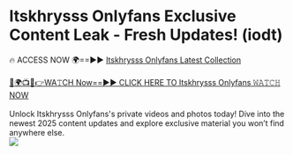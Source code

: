 # Itskhrysss Onlyfans Exclusive Content Leak - Fresh Updates! (iodt)

🔥 ACCESS NOW 🌍==►► <a href="https://tinyurl.com/kvy9nzfs" rel="nofollow">Itskhrysss Onlyfans Latest Collection</a>
<br><br>
[🔴🌍📺📱👉WA𝚃CH Now==►► CLICK HERE TO Itskhrysss Onlyfans 𝚆𝙰𝚃𝙲𝙷 NOW](https://tinyurl.com/kvy9nzfs)
<br><br>
Unlock Itskhrysss Onlyfans's private videos and photos today! Dive into the newest 2025 content updates and explore exclusive material you won’t find anywhere else.
<br>
<a href="https://tinyurl.com/kvy9nzfs" rel="nofollow" data-target="animated-image.originalLink"><img src="https://camo.githubusercontent.com/8a4f000d20f83aca3bf7ec5f350d767afa0574a8a352519fd8cfa583a6f93a33/68747470733a2f2f692e696d6775722e636f6d2f644a486b345a712e676966" data-canonical-src="https://i.imgur.com/dJHk4Zq.gif" style="max-width: 100%; display: inline-block;" data-target="animated-image.originalImage"></a>
<br>

